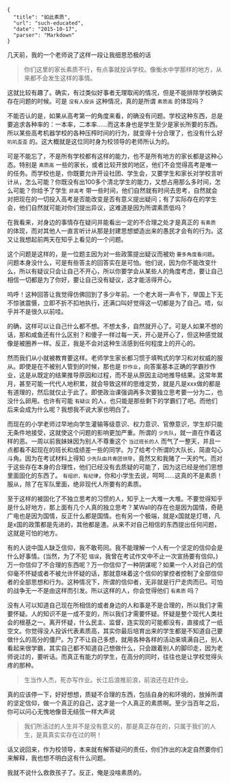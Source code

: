 ```
{
  "title": "如此素质",
  "url": "such-educated",
  "date": "2015-10-17",
  "parser": "Markdown"
}
```


几天前，我的一个老师说了这样一段让我细思恐极的话

> 你们这里的家长素质不行，有点事就投诉学校。像衡水中学那样的地方，从来都不会发生这样的事情。

这就比较有趣了。确实，有过类似好事者无理取闹的情况，但是不能排除学校确实存在问题的时候。可是 `没有人投诉` 这种情况，真的是所谓 `素质高` 的体现吗？

不能否认的是，如果从高考第一的角度来看，的确没有问题。学校这种东西，总是要追求各种率的：一本率，二本率……而这本身也是学生至少是家长所要的东西。所以某些高考机器学校的各种压榨时间的行为，就变得十分合理了，也没有什么好 `叽叽歪歪` 的。这大概就是这位同时身为校领导的老师所认为的。

可是不能忘了，不是所有学校都有这样的能力，也不是所有地方的家长都是这种心态。特别是 `素质高` 一些的家长，或者比较开放的地区，他们不会觉得高考是唯一的任务。而学校也是，你既要允许开设社团、学生会，又要学生和家长对学校言听计从，怎么可能？你既没有出100多个清北学生的能力，又想占用那么多时间，怎么可能？你给予了学生 `非高考` 带一些时间，他们自然就有时间去思考，自然就会对把现在的一切投入高考是否能改变是否有意义提出疑问；有了实际存在的学生会，他们自然就可能对你们提出异议，这难道是因为所谓素质低吗？

在我看来，对身边的事情存在疑问并能看出一定的不合理之处才是真正的 `有素质` 的体现，而对其他人一直言听计从那是封建思想塑造出来的愚民才会有的行为。这又让我想起前两天在知乎上看见的一个问题。

这个问题是这样的，是一位题主因为对一些政策提出疑议而被劝 `要多角度看问题`。问题本身没什么，可是有些答主的回答实在是可怕。他们说，因为你不能改变什么，所以有疑议只会让自己不开心，所以你要学会从某些人的角度考虑，要让自己相信一切都是为了你好，要让自己没有疑议，这才能活得开心。

呜呼！这种回答让我觉得仿佛回到了多少年前。一个老大哥一声令下，举国上下无不惊骇震慑，立即不折不扣地执行，还满口叫好觉得这一切都是为了自己。唔，似乎并不是很久以前哇。

的确，这样可以让自己什么都不想。不想太多，自然就开心了。可是人如果不想的话，那和咸鱼还有什么区别？和傻子一样过每一天，开心是开心了，但这种感觉就像是被圈养一样。反正，我是不会对这种生活感到任何程度上的开心的。

然而我们从小就被教育要这样。老师学生家长都习惯于填鸭式的学习和对权威的服从。即使是在不被别人管到的时候，那也是 `抄作业`，向答案基本正确的学霸抄作业，这是从既定的结果推导原因和过程，而不是从原因主动地推导结果。这常年累月，甚至可能一代代人地积累，就会导致这样的思维定势，就是凡是xxx做的都是有道理的，然后就仅止于此了。即使政治课强调再多次要独立思考要一分为二，也没什么卵用。也许有可能 `有疑议` 的人，也只能是那些剩下的学霸们了吧。而他们后来会成为什么呢？我想我不说大家也明白了。

而现在的小学老师过早地向学生灌输等级意识、权力意识、官僚意识，学生却只能无条件地接受，这就使这个问题的影响更加严重。所谓的 `少先队`，就一直在作着这样的恶。一周以前我妹妹因为别人不尊重这个 `当过班长的人` 而气了一整天，并且一点都看不起现在的班长和成绩差一些的同学。为了给考个所谓的大队长，简直勾心斗角。因为在考试材料上得知 `少先队由共青团领导`，竟然又和我赌了一天的气。而对于这些存在本身的合理性，他们已经没有去质疑的可能了，因为这已经是他们思想里面固化的东西了。 `有组织，有纪律`，你和小学生去说，呵呵……这真的不是素质！服从，除了在军队里面，绝非现代人所要有的素质。

至于这样的被固化了不独立思考的习惯的人，知乎上一大堆一大堆。不要觉得知乎是什么好地方，那上面有几个人真的独立思考？某Wall的存在也是因为国情，奇葩广电也是因为国情，反正什么都是国情。也有另一个极端，就是x国就是灯塔，凡是x国的政策都是先进的，其他都是渣。从来不对自己相信的东西提出任何问题，这就是可怕的地方。

有的人说中国人缺乏信仰，我不敢苟同。我不能理解一个人有一个坚定的信仰会是什么好事情。(当然，为了不犯 `错误`，我曾在考试作文中不止一次宣扬要有信仰。)万一你信仰了不合理的东西呢？万一你信仰了一种阴谋呢？如果一个人对自己的信仰毫不怀疑或者不被允许怀疑的话，那就意味着这个信仰的掌控者控制了全部信仰者的全部思想和行为。这种情况下，所谓的信仰者，无非就是行尸走肉而已。可怕的战争无一不是由这样而引发。所以这样的人，你会觉得他们 `有素质` 吗？

没有人可以知道自己现在所相信的或者身边的人和事是不是合理的，所以我们才需要怀疑。人的知识不是一成不变的，所以我们才需要怀疑。怀疑是整个现代人类社会的根基之一。离开怀疑，什么民主、监督，连实现的可能都没有，直接成了一纸空文。你觉得没人投诉代表素质高，其实你最后培育出来的学生都是不知道自己要做什么的高分的僵尸。为了不让自己多想，就用各种各样的活动来填满自己，别人看起来很学霸，其实自己都不知道自己想做什么，只会跟着别人的脚印走，因为老师说过的，要听话。而真正有能力的学生，在高分的同时，往往也是让学校觉得头疼的那种。

> 生当作人杰，死亦写作业。长江后浪推前浪，前浪还在赶作业。

真的应该停一下，好好想想，质疑不合理的东西，包括自身的和环境的，放掉所谓的坚定信仰，做一个真正的自己，这才是一个人真正的素质啊。至少当百年之后，你可以问心无愧地像音无结弦一样大声说

> 我们所活过的人生并不是没有意义的，那是真正存在的，只属于我们的人生，是真真实实存在过的啊！

话又说回来，作为校领导，本来就有解答疑问的责任，你们作出的决定自然要你们来解释，我也想不明白这有什么问题。

我就不说什么救救孩子了。反正，俺是没啥素质的。
